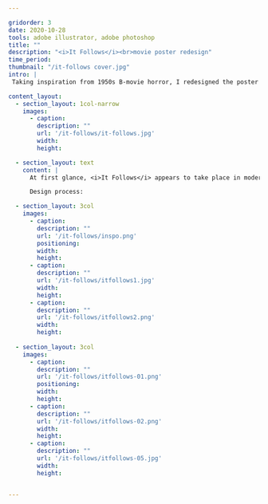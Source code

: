 ```yaml
---

gridorder: 3
date: 2020-10-28
tools: adobe illustrator, adobe photoshop
title: ""
description: "<i>It Follows</i><br>movie poster redesign"
time_period:
thumbnail: "/it-follows cover.jpg"
intro: |
 Taking inspiration from 1950s B-movie horror, I redesigned the poster for the film <i>It Follows</i> (2014).

content_layout:
  - section_layout: 1col-narrow
    images:
      - caption:
        description: ""
        url: '/it-follows/it-follows.jpg'
        width:
        height:

  - section_layout: text
    content: |
      At first glance, <i>It Follows</i> appears to take place in modern day. However, minor details scattered throughout the movie make the setting more ambiguous. Characters exclusively watch the aforementioned 1950s b-movies on TV, yet they also have access to technology that doesn't yet exist in the real world. The redesigned poster is meant to reflect this collapsing of time periods that occurs within the movie.

      Design process:

  - section_layout: 3col
    images:
      - caption:
        description: ""
        url: '/it-follows/inspo.png'
        positioning: 
        width:
        height:
      - caption:
        description: ""
        url: '/it-follows/itfollows1.jpg'
        width:
        height:
      - caption:
        description: ""
        url: '/it-follows/itfollows2.png'
        width:
        height:
 
  - section_layout: 3col
    images:
      - caption:
        description: ""
        url: '/it-follows/itfollows-01.png'
        positioning: 
        width:
        height:
      - caption:
        description: ""
        url: '/it-follows/itfollows-02.png'
        width:
        height:
      - caption:
        description: ""
        url: '/it-follows/itfollows-05.jpg'
        width:
        height:


---
```

